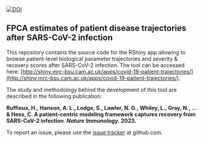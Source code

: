 [![DOI](https://zenodo.org/badge/416464724.svg)](https://zenodo.org/badge/latestdoi/416464724)

## FPCA estimates of patient disease trajectories after SARS-CoV-2 infection

This repository contains the source code for the RShiny app allowing to browse patient-level biological parameter trajectories and severity & recovery scores after SARS-CoV-2 infection. The tool can be accessed here: [http://shiny.mrc-bsu.cam.ac.uk/apps/covid-19-patient-trajectories/](http://shiny.mrc-bsu.cam.ac.uk/apps/covid-19-patient-trajectories/).

The study and methodology behind the development of this tool are described in the following publication:

**Ruffieux, H., Hanson, A. L., Lodge, S., Lawler, N. G., Whiley, L., Gray, N., ... & Hess, C. A patient-centric modeling framework captures recovery from SARS-CoV-2 infection. *Nature Immunology.* 2023.**

To report an issue, please use the [issue
tracker](https://github.com/hruffieux/covid-patient-trajectories/issues) at github.com.
